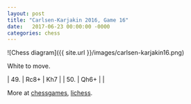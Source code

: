 ```yaml
---
layout: post
title: "Carlsen-Karjakin 2016, Game 16"
date:   2017-06-23 00:00:00 -0000
categories: chess
---
```


![Chess diagram]({{ site.url }}/images/carlsen-karjakin16.png)

White to move.

<!--more-->

| 49. | Rc8+ | Kh7 |
| 50. | Qh6+ |     |

More at [chessgames](http://www.chessgames.com/perl/chessgame?gid=1848607), [lichess](https://en.lichess.org/training/102787).
